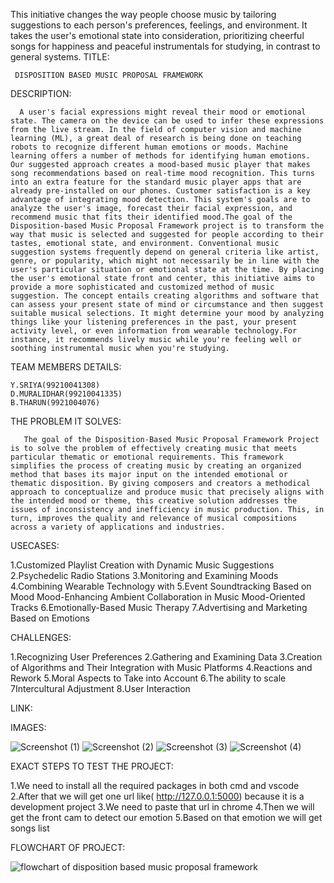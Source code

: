 This initiative changes the way people choose music by tailoring suggestions to each person's preferences, feelings, and environment. It takes the user's emotional state into consideration, prioritizing cheerful songs for happiness and peaceful instrumentals for studying, in contrast to general systems.
TITLE:

     DISPOSITION BASED MUSIC PROPOSAL FRAMEWORK
      
DESCRIPTION:

      A user's facial expressions might reveal their mood or emotional state. The camera on the device can be used to infer these expressions from the live stream. In the field of computer vision and machine learning (ML), a great deal of research is being done on teaching robots to recognize different human emotions or moods. Machine learning offers a number of methods for identifying human emotions. Our suggested approach creates a mood-based music player that makes song recommendations based on real-time mood recognition. This turns into an extra feature for the standard music player apps that are already pre-installed on our phones. Customer satisfaction is a key advantage of integrating mood detection. This system's goals are to analyze the user's image, forecast their facial expression, and recommend music that fits their identified mood.The goal of the Disposition-based Music Proposal Framework project is to transform the way that music is selected and suggested for people according to their tastes, emotional state, and environment. Conventional music suggestion systems frequently depend on general criteria like artist, genre, or popularity, which might not necessarily be in line with the user's particular situation or emotional state at the time. By placing the user's emotional state front and center, this initiative aims to provide a more sophisticated and customized method of music suggestion. The concept entails creating algorithms and software that can assess your present state of mind or circumstance and then suggest suitable musical selections. It might determine your mood by analyzing things like your listening preferences in the past, your present activity level, or even information from wearable technology.For instance, it recommends lively music while you're feeling well or soothing instrumental music when you're studying.
      
TEAM MEMBERS DETAILS:

    Y.SRIYA(99210041308)
    D.MURALIDHAR(99210041335)
    B.THARUN(9921004076)

THE PROBLEM IT SOLVES:

       The goal of the Disposition-Based Music Proposal Framework Project is to solve the problem of effectively creating music that meets particular thematic or emotional requirements. This framework simplifies the process of creating music by creating an organized method that bases its major input on the intended emotional or thematic disposition. By giving composers and creators a methodical approach to conceptualize and produce music that precisely aligns with the intended mood or theme, this creative solution addresses the issues of inconsistency and inefficiency in music production. This, in turn, improves the quality and relevance of musical compositions across a variety of applications and industries.

USECASES:

1.Customized Playlist Creation with Dynamic Music Suggestions
2.Psychedelic Radio Stations
3.Monitoring and Examining Moods
4.Combining Wearable Technology with
5.Event Soundtracking Based on Mood Mood-Enhancing Ambient Collaboration in Music Mood-Oriented Tracks
6.Emotionally-Based Music Therapy
7.Advertising and Marketing Based on Emotions

CHALLENGES:

1.Recognizing User Preferences
2.Gathering and Examining Data
3.Creation of Algorithms and Their Integration with Music Platforms
4.Reactions and Rework
5.Moral Aspects to Take into Account
6.The ability to scale
7Intercultural Adjustment
8.User Interaction

LINK:

IMAGES:

![Screenshot (1)](https://github.com/YarabothulaSriya/VASHISHTHACKTHON-/assets/144551452/4100bf88-29b9-4a97-a1ab-39723415cbd0)
![Screenshot (2)](https://github.com/YarabothulaSriya/VASHISHTHACKTHON-/assets/144551452/d968a4ab-c65d-4a03-89ce-cf3431e8f51f)
![Screenshot (3)](https://github.com/YarabothulaSriya/VASHISHTHACKTHON-/assets/144551452/94fab24a-21b3-459c-ae98-06d734defe68)
![Screenshot (4)](https://github.com/YarabothulaSriya/VASHISHTHACKTHON-/assets/144551452/1df3391a-ce45-45d7-9ba8-54ba9153e370)

EXACT STEPS TO TEST THE PROJECT:

 1.We need to install all the required packages in both cmd and vscode
 2.After that we will get one url like( http://127.0.0.1:5000) because it is a development project
 3.We need to paste that url in chrome
 4.Then we will get the front cam to detect our emotion
 5.Based on that emotion we will get songs list

FLOWCHART OF PROJECT:

![flowchart of disposition based music proposal framework](https://github.com/YarabothulaSriya/VASHISHTHACKTHON-/assets/144551452/70f8b5a9-033a-4472-8b31-ad0087767e3e)


